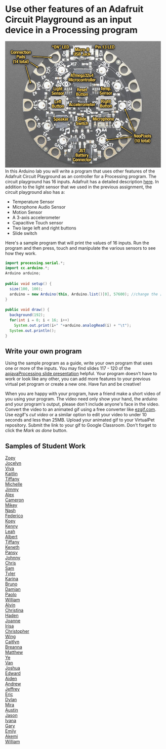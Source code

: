   
Use other features of an Adafruit Circuit Playground as an input device in a Processing program
===============================================================================================
![](CircuitPlaygroundLabeled.jpg)    
In this Arduino lab you will write a program that uses other features of the Adafruit Circuit Playground as an controller for a Processing program. The circuit playground has 16 inputs. Adafruit has a detailed description [here](https://learn.adafruit.com/introducing-circuit-playground/guided-tour). In addition to the light sensor that we used in the previous assignment, the circuit playground also has a:
* Temperature Sensor
* Microphone Audio Sensor
* Motion Sensor
* A 3-axis accelerometer
* Capacitive Touch sensor
* Two large left and right buttons
* Slide switch 

Here's a sample program that will print the values of 16 inputs. Run the program and then press, touch and manipulate the various sensors to see how they work.
```java {.line-numbers}
import processing.serial.*;
import cc.arduino.*;
Arduino arduino;

public void setup() {
  size(100, 100);
  arduino = new Arduino(this, Arduino.list()[0], 57600); //change the [0] to a [1] or [2] etc. if your program doesn't work
}

public void draw() {
  background(192);
  for(int i = 0; i < 16; i++)
    System.out.print(i+" "+arduino.analogRead(i) + "\t");
  System.out.println();
}
```
Write your own program
----------------------
Using the sample program as a guide, write your own program that uses one or more of the inputs. You may find slides 117 - 120 of the [apjavaProcessing slide presentation](https://docs.google.com/presentation/d/1sqbareaFmF9fMcp0XOl3hRO6hAlrU5WIaj4V-Kd3eDI/edit?usp=sharing) helpful. Your program doesn't have to work or look like any other, you can add more features to your previous virtual pet program or create a new one. Have fun and be creative! 

When you are happy with your program, have a friend make a short video of you using your program. The video need only show your hand, the arduino and your program's output, please don't include anyone's face in the video. Convert the video to an animated gif using a free converter like [ezgif.com](https://ezgif.com/). Use ezgif's *cut video* or a similar option to edit your video to under 10 seconds and less than 25MB. Upload your animated gif to your VirtualPet repository. Submit the link to your gif to Google Classroom. Don't forget to click the *Mark as done* button. 

Samples of Student Work
-----------------------
[Zoey](https://github.com/zoeyzhu/VirtualPet/blob/gh-pages/IMG_8459.GIF)   
[Jocelyn](https://github.com/jxcelynyu/VirtualPet/blob/gh-pages/IMG_0596.GIF)   
[Viva](https://github.com/vivavoong/VirtualPet/blob/gh-pages/processing_differentinputs.gif)   
[Kaitlin](https://github.com/kaiyenpepper/VirtualPet/blob/gh-pages/ezgif.com-gif-maker%20(2).gif)   
[Tiffany](https://github.com/tiffanyt11/VirtualPet/blob/gh-pages/845f586ee71d4459bf3b82f9efcedebb.gif)   
[Michelle](https://github.com/mitan4/VirtualPet/blob/gh-pages/bird.gif)   
[Jimmy](https://github.com/Jimmy1433223/VirtualPet/blob/gh-pages/ezgif.com-gif-maker.gif)   
[Alex](https://github.com/AlexHackathon/VirtualPet/blob/gh-pages/ezgif.com-gif-maker%20(1).gif)   
[Cameron](https://github.com/CaNguyen1/VirtualPet/blob/gh-pages/IMG_6116.GIF)   
[Mikey](https://github.com/miosullivan/ArduinoController/blob/main/ezgif.com-gif-maker%20(1).gif)   
[Nash](https://github.com/MoonNash/VirtualPet/blob/gh-pages/IMG_2876.GIF)   
[Federico](https://github.com/feaprile/ArduinoController/blob/main/ezgif.com-gif-maker%20(1).gif)   
[Koey](https://github.com/koeychan/VirtualPet/blob/gh-pages/ezgif.com-video-to-gif.gif)   
[Kenny](https://github.com/KennyCh13/VirtualPet/blob/gh-pages/Use%20other%20inputs%20of%20an%20Adafruit%20Circuit%20Playground%20in%20a%20Processing%20program.gif)   
[Leah](https://github.com/Lloyd2202/ArduinoController/blob/main/ezgif.com-gif-maker%20(1).gif)   
[Albert](https://github.com/alshi31/VirtualPet/blob/gh-pages/Albert%20Shi's%20Adafruit%20Circuit%20Playground%20GIF.gif)   
[Tiffany](https://github.com/TILOUIE2/VirtualPet/blob/gh-pages/season_gif.gif)   
[Keneth](https://github.com/KenethL/VirtualPet/blob/gh-pages/Arduino%20Game.gif)   
[Pansy](https://github.com/pakuang/VirtualPet/blob/gh-pages/ezgif.com-gif-maker%20(1).gif)   
[Johnny](https://github.com/Jlin202/VirtualPet/blob/gh-pages/ezgif-4%20final-b2ff005a7942.gif)   
[Chris](https://github.com/TophTheBro/ArduinoController/blob/main/ezgif.com-gif-maker.gif)   
[Sam](https://github.com/SamRosenblum415/VirtualPet/blob/gh-pages/ezgif.com-gif-maker%20(1).gif)   
[Tyler](https://github.com/ty237/VirtualPet/blob/gh-pages/ezgif.com-gif-maker%20(3).gif)   
[Karina](https://github.com/kaanders17/ArduinoController/blob/main/Arduino%20Controller%20GIF.GIF)   
[Bruno](https://github.com/bruno-415/VirtualPet/blob/gh-pages/ufo)   
[Damian](https://github.com/dabogdon/ArduinoController/blob/main/ezgif-4-0ce17385d59a.gif)   
[Paolo](https://github.com/paolo415/VirtualPet/blob/gh-pages/lightSensorShark.gif)   
[William](https://github.com/wicao1/VirtualPet/blob/gh-pages/other_arduino_buttons.gif)   
[Alvin](https://github.com/alchan6/VirtualPet/blob/gh-pages/Other%20Arduino%20Sensor.gif)   
[Christina](https://github.com/christina88chan/VirtualPet/blob/0c54b695443327fda79e071b026affb0292311e8/ezgif.com-gif-maker.gif)    
[Haden](https://github.com/hachan-beep/VirtualPet/blob/gh-pages/ezgif.com-gif-maker%20%282%29.gif)   
[Joanne](https://github.com/joannechenn/ArduinoController/blob/main/ezgif.com-gif-maker%20%281%29.gif)   
[Irisa](https://github.com/irisac415/ArduinoController/blob/main/Fish%20Buttons.gif)   
[Christopher](https://github.com/ChGee/VirtualPet/blob/gh-pages/135C22BA-F855-477C-B751-C6C8E86F66B6.gif)   
[Wing](https://github.com/wilai3/ArduinoController/blob/main/ezgif.com-gif-maker%20%282%29.gif)   
[Caitlyn](https://github.com/calam1818/VirtualPet/blob/gh-pages/ezgif-2-ad9d63fa07a1.gif)   
[Breanna](https://github.com/brlau6/VirtualPet/blob/gh-pages/Abstract%20Rainbow%20Lines%20-%20Buttons%20and%20Light%20Sensor.gif)   
[Matthew](https://github.com/malee8/VirtualPet/blob/gh-pages/IMG_3427.GIF)   
[Ye](https://github.com/YejinL12/VirtualPet/blob/417992b7f3a6ce451937e2eb7658ad4ae9a4c743/colorfulOcto.gif)   
[Van](https://github.com/Vanthebot/VirtualPet/blob/gh-pages/otherArduinoSensor.gif)   
[Joshua](https://github.com/jopaza21/OtherArduinoSensors)   
[Edward](https://github.com/edpilotte/VirtualPet/blob/gh-pages/ezgif.com-gif-maker%20%281%29.gif)   
[Aiden](https://github.com/AidenShiu/VirtualPet/blob/gh-pages/ezgif-7-f278d7c40663.gif)   
[Andrew](https://github.com/antan2/VirtualPet/blob/gh-pages/buttons%20gif.gif)   
[Jeffrey](https://github.com/jethiDaCoder/VirtualPet/blob/gh-pages/Ping%20Pong.GIF)   
[Eric](https://github.com/desolaterakan/VirtualPet/blob/gh-pages/froog.gif)   
[Dylan](https://github.com/dy-alt/VirtualPet/blob/gh-pages/otherButtonsGif.gif)   
[Mira](https://github.com/mira16-v/VirtualPet/blob/gh-pages/other_sensor_GIF.gif)   
[Austin](https://drive.google.com/file/d/1D1Qi2s2Je5oXO8p3k0hUTvZQGbxz4wwr/view)   
[Jason](https://github.com/jawong32/Flappy)   
[Ivana](https://github.com/ivxu24/VirtualPet/blob/gh-pages/ezgif.com-video-to-gif.gif)   
[Gary](https://github.com/Gary055/anime/blob/main/ezgif.com-gif-maker%20%281%29.gif)   
[Emily](https://github.com/emyip/VirtualPet/blob/gh-pages/ezgif.com-gif-maker%20%281%29.gif)   
[Akemi](https://github.com/Akemi1222/VirtualPet/blob/gh-pages/ezgif.com-gif-maker.gif)   
[William](https://github.com/WilliamsGitHubAccount/VirtualPet/blob/gh-pages/button_test.gif)   



